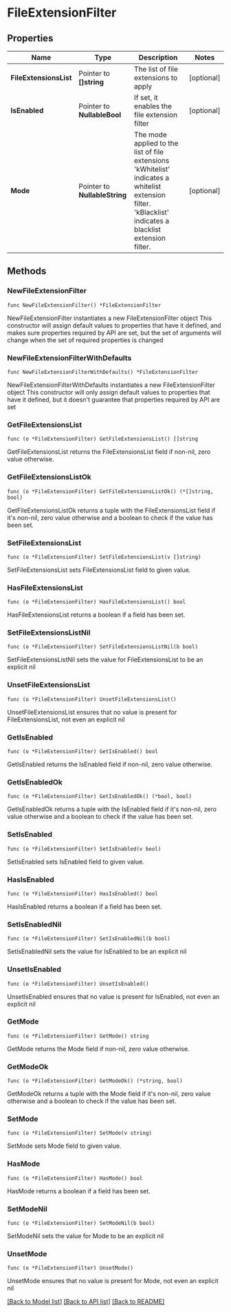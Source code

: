 # FileExtensionFilter

## Properties

Name | Type | Description | Notes
------------ | ------------- | ------------- | -------------
**FileExtensionsList** | Pointer to **[]string** | The list of file extensions to apply | [optional] 
**IsEnabled** | Pointer to **NullableBool** | If set, it enables the file extension filter | [optional] 
**Mode** | Pointer to **NullableString** | The mode applied to the list of file extensions &#39;kWhitelist&#39; indicates a whitelist extension filter. &#39;kBlacklist&#39; indicates a blacklist extension filter. | [optional] 

## Methods

### NewFileExtensionFilter

`func NewFileExtensionFilter() *FileExtensionFilter`

NewFileExtensionFilter instantiates a new FileExtensionFilter object
This constructor will assign default values to properties that have it defined,
and makes sure properties required by API are set, but the set of arguments
will change when the set of required properties is changed

### NewFileExtensionFilterWithDefaults

`func NewFileExtensionFilterWithDefaults() *FileExtensionFilter`

NewFileExtensionFilterWithDefaults instantiates a new FileExtensionFilter object
This constructor will only assign default values to properties that have it defined,
but it doesn't guarantee that properties required by API are set

### GetFileExtensionsList

`func (o *FileExtensionFilter) GetFileExtensionsList() []string`

GetFileExtensionsList returns the FileExtensionsList field if non-nil, zero value otherwise.

### GetFileExtensionsListOk

`func (o *FileExtensionFilter) GetFileExtensionsListOk() (*[]string, bool)`

GetFileExtensionsListOk returns a tuple with the FileExtensionsList field if it's non-nil, zero value otherwise
and a boolean to check if the value has been set.

### SetFileExtensionsList

`func (o *FileExtensionFilter) SetFileExtensionsList(v []string)`

SetFileExtensionsList sets FileExtensionsList field to given value.

### HasFileExtensionsList

`func (o *FileExtensionFilter) HasFileExtensionsList() bool`

HasFileExtensionsList returns a boolean if a field has been set.

### SetFileExtensionsListNil

`func (o *FileExtensionFilter) SetFileExtensionsListNil(b bool)`

 SetFileExtensionsListNil sets the value for FileExtensionsList to be an explicit nil

### UnsetFileExtensionsList
`func (o *FileExtensionFilter) UnsetFileExtensionsList()`

UnsetFileExtensionsList ensures that no value is present for FileExtensionsList, not even an explicit nil
### GetIsEnabled

`func (o *FileExtensionFilter) GetIsEnabled() bool`

GetIsEnabled returns the IsEnabled field if non-nil, zero value otherwise.

### GetIsEnabledOk

`func (o *FileExtensionFilter) GetIsEnabledOk() (*bool, bool)`

GetIsEnabledOk returns a tuple with the IsEnabled field if it's non-nil, zero value otherwise
and a boolean to check if the value has been set.

### SetIsEnabled

`func (o *FileExtensionFilter) SetIsEnabled(v bool)`

SetIsEnabled sets IsEnabled field to given value.

### HasIsEnabled

`func (o *FileExtensionFilter) HasIsEnabled() bool`

HasIsEnabled returns a boolean if a field has been set.

### SetIsEnabledNil

`func (o *FileExtensionFilter) SetIsEnabledNil(b bool)`

 SetIsEnabledNil sets the value for IsEnabled to be an explicit nil

### UnsetIsEnabled
`func (o *FileExtensionFilter) UnsetIsEnabled()`

UnsetIsEnabled ensures that no value is present for IsEnabled, not even an explicit nil
### GetMode

`func (o *FileExtensionFilter) GetMode() string`

GetMode returns the Mode field if non-nil, zero value otherwise.

### GetModeOk

`func (o *FileExtensionFilter) GetModeOk() (*string, bool)`

GetModeOk returns a tuple with the Mode field if it's non-nil, zero value otherwise
and a boolean to check if the value has been set.

### SetMode

`func (o *FileExtensionFilter) SetMode(v string)`

SetMode sets Mode field to given value.

### HasMode

`func (o *FileExtensionFilter) HasMode() bool`

HasMode returns a boolean if a field has been set.

### SetModeNil

`func (o *FileExtensionFilter) SetModeNil(b bool)`

 SetModeNil sets the value for Mode to be an explicit nil

### UnsetMode
`func (o *FileExtensionFilter) UnsetMode()`

UnsetMode ensures that no value is present for Mode, not even an explicit nil

[[Back to Model list]](../README.md#documentation-for-models) [[Back to API list]](../README.md#documentation-for-api-endpoints) [[Back to README]](../README.md)


